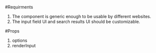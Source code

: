 #Requirments

1. The component is generic enough to be usable by different websites.
2. The input field UI and search results UI should be customizable.


#Props
1. options
2. renderInput